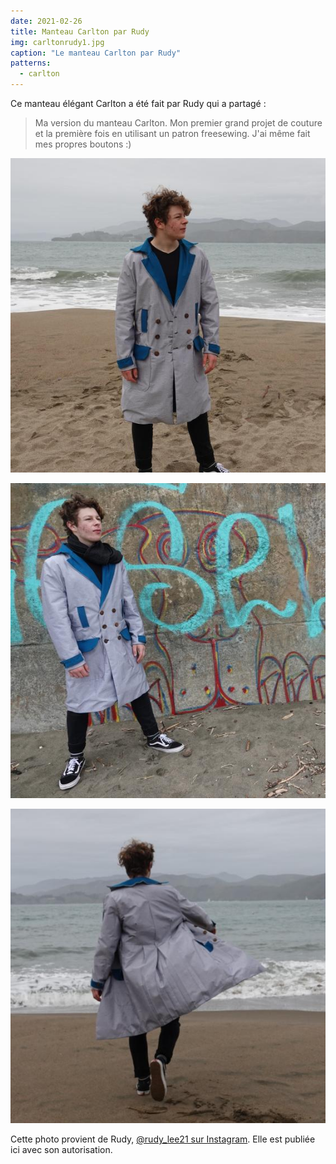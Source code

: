 ```yaml
---
date: 2021-02-26
title: Manteau Carlton par Rudy
img: carltonrudy1.jpg
caption: "Le manteau Carlton par Rudy"
patterns:
  - carlton
---
```


Ce manteau élégant Carlton a été fait par Rudy qui a partagé :

> Ma version du manteau Carlton. Mon premier grand projet de couture et la première fois en utilisant un patron freesewing. J'ai même fait mes propres boutons :)

![Photo de l'avant](carltonrudy2.jpg)

![Vue boutonnée](carltonrudy3.jpg)

![Vue du dos](carltonrudy4.jpg)

<Note>

Cette photo provient de Rudy, [@rudy_lee21 sur Instagram](https://www.instagram.com/rudy_lee21/). Elle est publiée ici avec son autorisation.

</Note>
